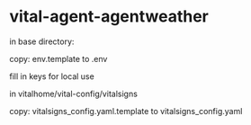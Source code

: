 # vital-agent-agentweather

in base directory:

copy:
env.template
to
.env

fill in keys for local use

in vitalhome/vital-config/vitalsigns

copy:
vitalsigns_config.yaml.template
to
vitalsigns_config.yaml



